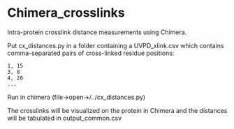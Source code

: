 # Chimera_crosslinks
Intra-protein crosslink distance measurements using Chimera.

Put cx_distances.py in a folder containing a UVPD_xlink.csv which contains comma-separated pairs of cross-linked residue positions:

```
1, 15
3, 8
4, 20
...
```

Run in chimera (file->open->/../cx_distances.py)

The crosslinks will be visualized on the protein in Chimera and the distances will be tabulated in output_common.csv
